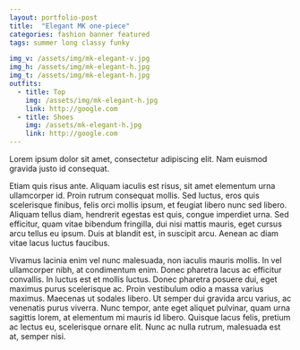 ```yaml
---
layout: portfolio-post
title:  "Elegant MK one-piece"
categories: fashion banner featured
tags: summer long classy funky

img_v: /assets/img/mk-elegant-v.jpg
img_h: /assets/img/mk-elegant-h.jpg
img_t: /assets/img/mk-elegant-h.jpg
outfits:
  - title: Top
    img: /assets/img/mk-elegant-h.jpg
    link: http://google.com
  - title: Shoes
    img: /assets/mk-elegant-h.jpg
    link: http://google.com
---
```

Lorem ipsum dolor sit amet, consectetur adipiscing elit. Nam euismod gravida justo id consequat.

Etiam quis risus ante. Aliquam iaculis est risus, sit amet elementum urna ullamcorper id. Proin rutrum consequat mollis. Sed luctus, eros quis scelerisque finibus, felis orci mollis ipsum, et feugiat libero nunc sed libero. Aliquam tellus diam, hendrerit egestas est quis, congue imperdiet urna. Sed efficitur, quam vitae bibendum fringilla, dui nisi mattis mauris, eget cursus arcu tellus eu ipsum. Duis at blandit est, in suscipit arcu. Aenean ac diam vitae lacus luctus faucibus.

Vivamus lacinia enim vel nunc malesuada, non iaculis mauris mollis. In vel ullamcorper nibh, at condimentum enim. Donec pharetra lacus ac efficitur convallis. In luctus est et mollis luctus. Donec pharetra posuere dui, eget maximus purus scelerisque ac. Proin vestibulum odio a massa varius maximus. Maecenas ut sodales libero. Ut semper dui gravida arcu varius, ac venenatis purus viverra. Nunc tempor, ante eget aliquet pulvinar, quam urna sagittis lorem, at elementum mi mauris id libero. Quisque lacus felis, pretium ac lectus eu, scelerisque ornare elit. Nunc ac nulla rutrum, malesuada est at, semper nisi. 
